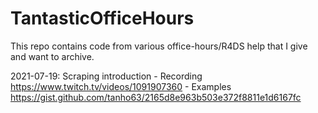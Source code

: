 # TantasticOfficeHours

This repo contains code from various office-hours/R4DS help that I give and want to archive.

2021-07-19: Scraping introduction -  Recording https://www.twitch.tv/videos/1091907360 - Examples https://gist.github.com/tanho63/2165d8e963b503e372f8811e1d6167fc
